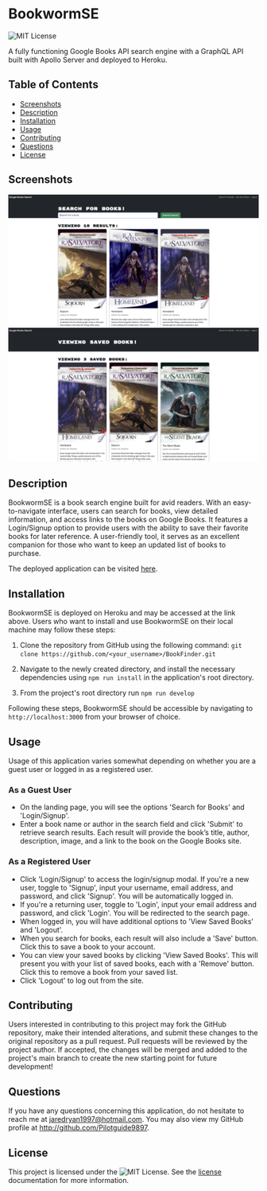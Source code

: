 # BookwormSE

![MIT License](https://img.shields.io/badge/License-MIT-yellow.svg)

A fully functioning Google Books API search engine with a GraphQL API built with Apollo Server and deployed to Heroku.

## Table of Contents
- [Screenshots](#screenshots)
- [Description](#description)
- [Installation](#installation)
- [Usage](#usage)
- [Contributing](#contributing) 
- [Questions](#questions)
- [License](#license)

## Screenshots 
![Search](./Screenshots/Search.png)
![Saved](./Screenshots/Save.png)

## Description

BookwormSE is a book search engine built for avid readers. With an easy-to-navigate interface, users can search for books, view detailed information, and access links to the books on Google Books. It features a Login/Signup option to provide users with the ability to save their favorite books for later reference. A user-friendly tool, it serves as an excellent companion for those who want to keep an updated list of books to purchase.

The deployed application can be visited [here](https://obscure-hamlet-34414-e7163f57d6e6.herokuapp.com/).

## Installation

BookwormSE is deployed on Heroku and may be accessed at the link above. Users who want to install and use BookwormSE on their local machine may follow these steps:

1. Clone the repository from GitHub using the following command: `git clone https://github.com/<your_username>/BookFinder.git`

2. Navigate to the newly created directory, and install the necessary dependencies using `npm run install` in the application's root directory.

3. From the project's root directory run `npm run develop`

Following these steps, BookwormSE should be accessible by navigating to `http://localhost:3000` from your browser of choice.

## Usage

Usage of this application varies somewhat depending on whether you are a guest user or logged in as a registered user.

### As a Guest User

- On the landing page, you will see the options 'Search for Books' and 'Login/Signup'.
- Enter a book name or author in the search field and click 'Submit' to retrieve search results. Each result will provide the book’s title, author, description, image, and a link to the book on the Google Books site.

### As a Registered User 

- Click 'Login/Signup' to access the login/signup modal.
If you're a new user, toggle to 'Signup', input your username, email address, and password, and click 'Signup'. You will be automatically logged in.
- If you're a returning user, toggle to 'Login', input your email address and password, and click 'Login'. You will be redirected to the search page.
- When logged in, you will have additional options to 'View Saved Books' and 'Logout'.
- When you search for books, each result will also include a 'Save' button. Click this to save a book to your account.
- You can view your saved books by clicking 'View Saved Books'. This will present you with your list of saved books, each with a 'Remove' button. Click this to remove a book from your saved list.
- Click 'Logout' to log out from the site.

## Contributing
Users interested in contributing to this project may fork the GitHub repository, make their intended alterations, and submit these changes to the original repository as a pull request. Pull requests will be reviewed by the project author. If accepted, the changes will be merged and added to the project's main branch to create the new starting point for future development!

## Questions
If you have any questions concerning this application, do not hesitate to reach me at jaredryan1997@hotmail.com. You may also view my GitHub profile at http://github.com/Pilotguide9897.

## License
This project is licensed under the ![MIT License](https://img.shields.io/badge/License-MIT-yellow.svg). See the [license](https://opensource.org/licenses/MIT) documentation for more information.
